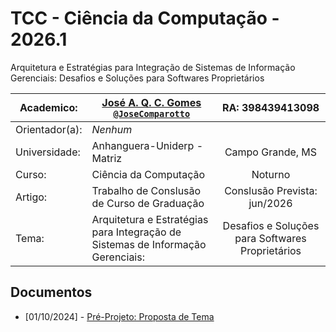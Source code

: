 # TCC - Ciência da Computação - 2026.1

Arquitetura e Estratégias para Integração de Sistemas de Informação Gerenciais: Desafios e Soluções para Softwares Proprietários

| Academico:    | [José A. Q. C. Gomes <code>@JoseComparotto</code>](https://github.com/JoseComparotto) | RA: 398439413098                 |
| ------------- | ------------------------------------------------------------------------------------- | :------------------------------: |
| Orientador(a):| *Nenhum*                                                                              |                                  |
| Universidade: | Anhanguera-Uniderp - Matriz                                                           | Campo Grande, MS                 |
| Curso:        | Ciência da Computação                                                                 | Noturno                          |
| Artigo:       | Trabalho de Conslusão de Curso de Graduação                                           | Conslusão Prevista: jun/2026     |
| Tema:         | Arquitetura e Estratégias para Integração de Sistemas de Informação Gerenciais: | Desafios e Soluções para Softwares Proprietários |
## Documentos

- [01/10/2024] - [Pré-Projeto: Proposta de Tema](pre-projeto/main.pdf)
